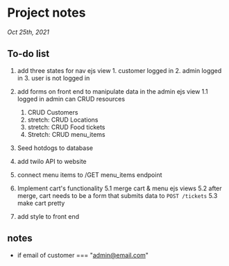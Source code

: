 # Project notes
*Oct 25th, 2021*
## To-do list

  1. add three states for nav ejs view
    1. customer logged in
    2. admin logged in
    3. user is not logged in

  2. add forms on front end to manipulate data in the admin ejs view
    1.1 logged in admin can CRUD resources
        1. CRUD Customers
        2. stretch: CRUD Locations
        3. stretch: CRUD Food tickets
        4. Stretch: CRUD menu_items

  3. Seed hotdogs to database

  4. add twilo API to website

  5. connect menu items to /GET menu_items endpoint

  6. Implement cart's functionality
    5.1 merge cart & menu ejs views
    5.2 after merge, cart needs to be a form that submits data to `POST /tickets`
    5.3 make cart pretty

  7. add style to front end

  


## notes
  * if email of customer === "admin@email.com"
